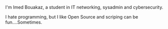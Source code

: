 I'm Imed Bouakaz, a student in IT networking, sysadmin and cybersecurity.

I hate programming, but I like Open Source and scriping can be fun....Sometimes.
